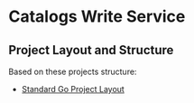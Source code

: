 # Catalogs Write Service

## Project Layout and Structure

Based on these projects structure:
- [Standard Go Project Layout](https://github.com/golang-standards/project-layout)
